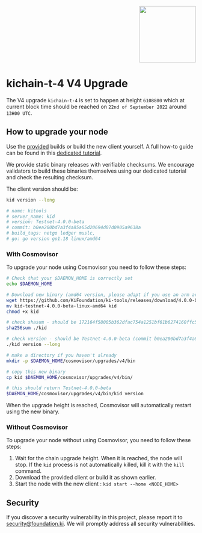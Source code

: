 <p align="right">
    <img width=150px src="https://wallet-testnet.blockchain.ki/static/img/icons/ki-chain.png" />
</p>

# kichain-t-4 V4 Upgrade

The V4 upgrade `kichain-t-4` is set to happen at height `6108800` which at current block time should be reached on `22nd of September 2022` around `13H00 UTC`.

## How to upgrade your node

Use the [provided](https://github.com/KiFoundation/ki-tools/releases/tag/4.0.0-beta) builds or build the new client yourself. A full how-to guide can be found in this [dedicated tutorial](https://github.com/KiFoundation/ki-tools#readme).

We provide static binary releases with verifiable checksums. We encourage validators to build these binaries themselves using our dedicated tutorial and check the resulting checksum.

The client version should be:
```bash
kid version --long

# name: kitools
# server_name: kid
# version: Testnet-4.0.0-beta
# commit: b0ea200bd7a3f4a85a65d20694d07d0905a9638a
# build_tags: netgo ledger muslc,
# go: go version go1.18 linux/amd64
```

### With Cosmovisor
To upgrade your node using Cosmovisor you need to follow these steps:

```bash
# Check that your $DAEMON_HOME is correctly set
echo $DAEMON_HOME

# Download new binary (amd64 version, please adapt if you use an arm arch)
wget https://github.com/KiFoundation/ki-tools/releases/download/4.0.0-beta/kid-testnet-4.0.0-beta-linux-amd64
mv kid-testnet-4.0.0-beta-linux-amd64 kid
chmod +x kid

# check shasum - should be 172164f58005b362dfac754a1251bf61b6274160ffc5ea13da6525407645e2f3
sha256sum ./kid

# check version - should be Testnet-4.0.0-beta (commit b0ea200bd7a3f4a85a65d20694d07d0905a9638a)
./kid version --long

# make a directory if you haven't already
mkdir -p $DAEMON_HOME/cosmovisor/upgrades/v4/bin

# copy this new binary
cp kid $DAEMON_HOME/cosmovisor/upgrades/v4/bin/

# this should return Testnet-4.0.0-beta
$DAEMON_HOME/cosmovisor/upgrades/v4/bin/kid version
```

When the upgrade height is reached, Cosmovisor will automatically restart using the new binary.

### Without Cosmovisor
To upgrade your node without using Cosmovisor,  you need to follow these steps:
1. Wait for the chain upgrade height. When it is reached, the node will stop. If the `kid` process is not automatically killed, kill it with the `kill` command.
2. Download the provided client or build it as shown earlier.
3. Start the node with the new client : `kid start --home <NODE_HOME>`

## Security

If you discover a security vulnerability in this project, please report it to security@foundation.ki. We will promptly address all security vulnerabilities.
